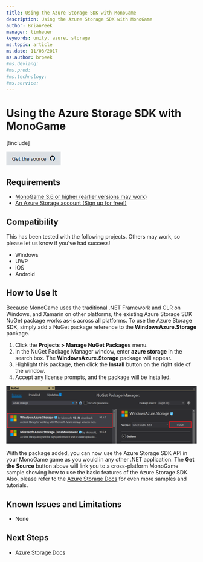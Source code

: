 ```yaml
---
title: Using the Azure Storage SDK with MonoGame
description: Using the Azure Storage SDK with MonoGame
author: BrianPeek
manager: timheuer
keywords: unity, azure, storage
ms.topic: article
ms.date: 11/08/2017
ms.author: brpeek
#ms.devlang: 
#ms.prod:
#ms.technology:
#ms.service:
---
```

# Using the Azure Storage SDK with MonoGame

[!include[](../../includes/header.md)]

[![Get the source](../../media/buttons/source2.png)](https://github.com/BrianPeek/azure-storage-net/tree/gamedev/Samples/GameDev/MonoGame/AzureStorage)

## Requirements

* [MonoGame 3.6 or higher (earlier versions may work)](http://www.monogame.net/)
* [An Azure Storage account (Sign up for free!)](https://azure.microsoft.com/en-us/free/)

## Compatibility

This has been tested with the following projects.  Others may work, so please let us know if you've had success!

* Windows
* UWP
* iOS
* Android

## How to Use It

Because MonoGame uses the traditional .NET Framework and CLR on Windows, and Xamarin on other platforms, the existing Azure Storage SDK NuGet package works as-is across all platforms.  To use the Azure Storage SDK, simply add a NuGet package reference to the **WindowsAzure.Storage** package.

1. Click the **Projects > Manage NuGet Packages** menu.
1. In the NuGet Package Manager window, enter **azure storage** in the search box.  The **WindowsAzure.Storage** package will appear.
1. Highlight this package, then click the **Install** button on the right side of the window.
1. Accept any license prompts, and the package will be installed.

![nuget](media/monogame-storage-nuget.png)

With the package added, you can now use the Azure Storage SDK API in your MonoGame game as you would in any other .NET application.  The **Get the Source** button above will link you to a cross-platform MonoGame sample showing how to use the basic features of the Azure Storage SDK.  Also, please refer to the [Azure Storage Docs](https://docs.microsoft.com/azure/storage/) for even more samples and tutorials.

## Known Issues and Limitations

* None

## Next Steps

* [Azure Storage Docs](https://docs.microsoft.com/azure/storage/)
